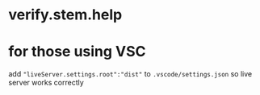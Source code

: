 # verify.stem.help 

# for those using VSC

add `"liveServer.settings.root":"dist"` to `.vscode/settings.json` so live server works correctly